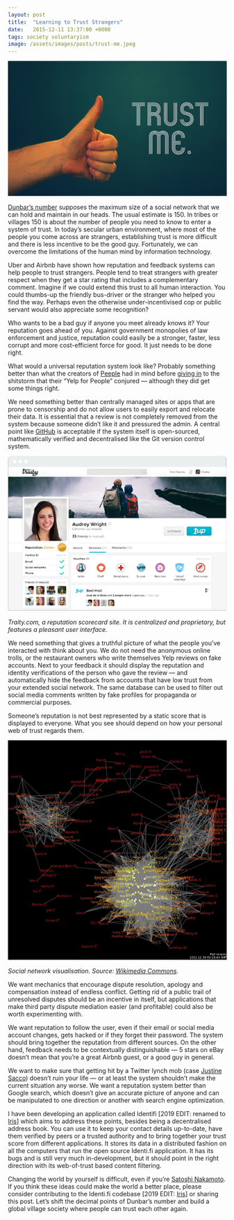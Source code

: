 ```yaml
---
layout: post
title:  "Learning to Trust Strangers"
date:   2015-12-11 13:37:00 +0000
tags: society voluntaryism
image: /assets/images/posts/trust-me.jpeg
---
```

![Trust me](/assets/images/posts/trust-me.jpeg)

[Dunbar’s number](https://en.wikipedia.org/wiki/Dunbar%27s_number) supposes the maximum size of a social network that we can hold and maintain in our heads. The usual estimate is 150. In tribes or villages 150 is about the number of people you need to know to enter a system of trust. In today’s secular urban environment, where most of the people you come across are strangers, establishing trust is more difficult and there is less incentive to be the good guy. Fortunately, we can overcome the limitations of the human mind by information technology.

Uber and Airbnb have shown how reputation and feedback systems can help people to trust strangers. People tend to treat strangers with greater respect when they get a star rating that includes a complementary comment.
Imagine if we could extend this trust to all human interaction. You could thumbs-up the friendly bus-driver or the stranger who helped you find the way. Perhaps even the otherwise under-incentivised cop or public servant would also appreciate some recognition?

Who wants to be a bad guy if anyone you meet already knows it? Your reputation goes ahead of you. Against government monopolies of law enforcement and justice, reputation could easily be a stronger, faster, less corrupt and more cost-efficient force for good. It just needs to be done right.

What would a universal reputation system look like? Probably something better than what the creators of [Peeple](https://www.washingtonpost.com/news/the-intersect/wp/2015/09/30/everyone-you-know-will-be-able-to-rate-you-on-the-terrifying-yelp-for-people-whether-you-want-them-to-or-not/) had in mind before [giving in](https://www.washingtonpost.com/news/the-intersect/wp/2015/10/05/after-internet-backlash-peeple-co-founder-will-revise-her-app-to-make-it-positive/) to the shitstorm that their “Yelp for People” conjured — although they did get some things right.

We need something better than centrally managed sites or apps that are prone to censorship and do not allow users to easily export and relocate their data. It is essential that a review is not completely removed from the system because someone didn’t like it and pressured the admin. A central point like [GitHub](https://en.wikipedia.org/wiki/GitHub) is acceptable if the system itself is open-sourced, mathematically verified and decentralised like the Git version control system.

![Traity.com](/assets/images/posts/traity.png)

*Traity.com, a reputation scorecard site. It is centralized and proprietary, but features a pleasant user interface.*

We need something that gives a truthful picture of what the people you’ve interacted with think about you. We do not need the anonymous online trolls, or the restaurant owners who write themselves Yelp reviews on fake accounts. Next to your feedback it should display the reputation and identity verifications of the person who gave the review — and automatically hide the feedback from accounts that have low trust from your extended social network. The same database can be used to filter out social media comments written by fake profiles for propaganda or commercial purposes.

Someone’s reputation is not best represented by a static score that is displayed to everyone. What you see should depend on how your personal web of trust regards them.

![Social network visualisation](/assets/images/posts/social-network-visualization.jpeg)

*Social network visualisation. Source: [Wikimedia Commons](https://commons.wikimedia.org/wiki/File:Kencf0618FacebookNetwork.jpg).*

We want mechanics that encourage dispute resolution, apology and compensation instead of endless conflict. Getting rid of a public trail of unresolved disputes should be an incentive in itself, but applications that make third party dispute mediation easier (and profitable) could also be worth experimenting with.

We want reputation to follow the user, even if their email or social media account changes, gets hacked or if they forget their password. The system should bring together the reputation from different sources. On the other hand, feedback needs to be contextually distinguishable — 5 stars on eBay doesn’t mean that you’re a great Airbnb guest, or a good guy in general.

We want to make sure that getting hit by a Twitter lynch mob (case [Justine Sacco](http://www.nytimes.com/2015/02/15/magazine/how-one-stupid-tweet-ruined-justine-saccos-life.html)) doesn’t ruin your life — or at least the system shouldn’t make the current situation any worse. We want a reputation system better than Google search, which doesn’t give an accurate picture of anyone and can be manipulated to one direction or another with search engine optimization.

I have been developing an application called Identifi [2019 EDIT: renamed to [Iris](https://github.com/irislib/iris)] which aims to address these points, besides being a decentralised address book. You can use it to keep your contact details up-to-date, have them verified by peers or a trusted authority and to bring together your trust score from different applications. It stores its data in a distributed fashion on all the computers that run the open source Identi.fi application. It has its bugs and is still very much in-development, but it should point in the right direction with its web-of-trust based content filtering.

Changing the world by yourself is difficult, even if you’re [Satoshi Nakamoto](https://en.wikipedia.org/wiki/Satoshi_Nakamoto). If you think these ideas could make the world a better place, please consider contributing to the Identi.fi codebase [2019 EDIT: [Iris](https://github.com/irislib/iris)] or sharing this post. Let’s shift the decimal points of Dunbar’s number and build a global village society where people can trust each other again.
